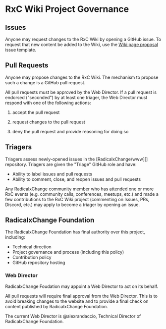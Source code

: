 # RxC Wiki Project Governance

## Issues

Anyone may request changes to the RxC Wiki by opening a GitHub issue. To request that new content be added to the Wiki, use the [Wiki page proposal](https://github.com/RadicalxChange/www/issues/new?assignees=&labels=wiki+page&template=wiki_request.md&title=) issue template.

## Pull Requests

Anyone may propose changes to the RxC Wiki.
The mechanism to propose such a change is a GitHub pull request.

All pull requests must be approved by the Web Director. If a pull request is endorsed ("seconded") by at least one triager, the Web Director must respond with one of the following actions:

1. accept the pull request

2. request changes to the pull request

3. deny the pull request and provide reasoning for doing so

## Triagers

Triagers assess newly-opened issues in the [RadicalxChange/www][]
repository. Triagers are given the "Triage" GitHub role and have:

* Ability to label issues and pull requests
* Ability to comment, close, and reopen issues and pull requests

Any RadicalxChange community member who has attended one or more RxC events (e.g. community calls, conferences, meetups, etc.) and made a few contributions to the RxC Wiki project (commenting on Issues, PRs, Discord, etc.) may apply to become a triager by opening an issue.

## RadicalxChange Foundation

The RadicalxChange Foundation has final authority over this project, including:

* Technical direction
* Project governance and process (including this policy)
* Contribution policy
* GitHub repository hosting

### Web Director

RadicalxChange Foudation may appoint a Web Director to act on its behalf.

All pull requests will require final approval from the Web Director. This is to avoid breaking changes to the website and to provide a final check on content published by RadicalxChange Foundation.

The current Web Director is @alexrandaccio, Technical Director of RadicalxChange Foundation.